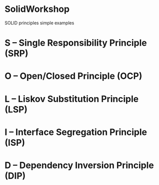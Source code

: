 # SolidWorkshop
SOLID principles simple examples


# S – Single Responsibility Principle (SRP)
# O – Open/Closed Principle (OCP)
# L – Liskov Substitution Principle (LSP)
# I – Interface Segregation Principle (ISP)
# D – Dependency Inversion Principle (DIP)
